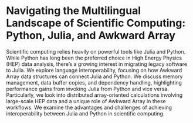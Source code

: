 # Navigating the Multilingual Landscape of Scientific Computing: Python, Julia, and Awkward Array

Scientific computing relies heavily on powerful tools like Julia and Python. While Python has long been the preferred choice in High Energy Physics (HEP) data analysis, there’s a growing interest in migrating legacy software to Julia. We explore language interoperability, focusing on how Awkward Array data structures can connect Julia and Python. We discuss memory management, data buffer copies, and dependency handling, highlighting performance gains from invoking Julia from Python and vice versa. Particularly, we look into distributed array-oriented calculations involving large-scale HEP data and a unique role of Awkward Array in these workflows. We examine the advantages and challenges of achieving interoperability between Julia and Python in scientific computing.

